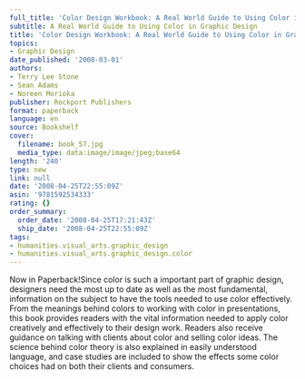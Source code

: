 ```yaml
---
full_title: 'Color Design Workbook: A Real World Guide to Using Color in Graphic Design'
subtitle: A Real World Guide to Using Color in Graphic Design
title: 'Color Design Workbook: A Real World Guide to Using Color in Graphic Design'
topics:
- Graphic Design
date_published: '2008-03-01'
authors:
- Terry Lee Stone
- Sean Adams
- Noreen Morioka
publisher: Rockport Publishers
format: paperback
language: en
source: Bookshelf
cover:
  filename: book_57.jpg
  media_type: data:image/image/jpeg;base64
length: '240'
type: new
link: null
date: '2008-04-25T22:55:09Z'
asin: '9781592534333'
rating: {}
order_summary:
  order_date: '2008-04-25T17:21:43Z'
  ship_date: '2008-04-25T22:55:09Z'
tags:
- humanities.visual_arts.graphic_design
- humanities.visual_arts.graphic_design.color
---
```

Now in Paperback!Since color is such a important part of graphic design, designers need the most up to date as well as the most fundamental, information on the subject to have the tools needed to use color effectively. From the meanings behind colors to working with color in presentations, this book provides readers with the vital information needed to apply color creatively and effectively to their design work. Readers also receive guidance on talking with clients about color and selling color ideas. The science behind color theory is also explained in easily understood language, and case studies are included to show the effects some color choices had on both their clients and consumers.
